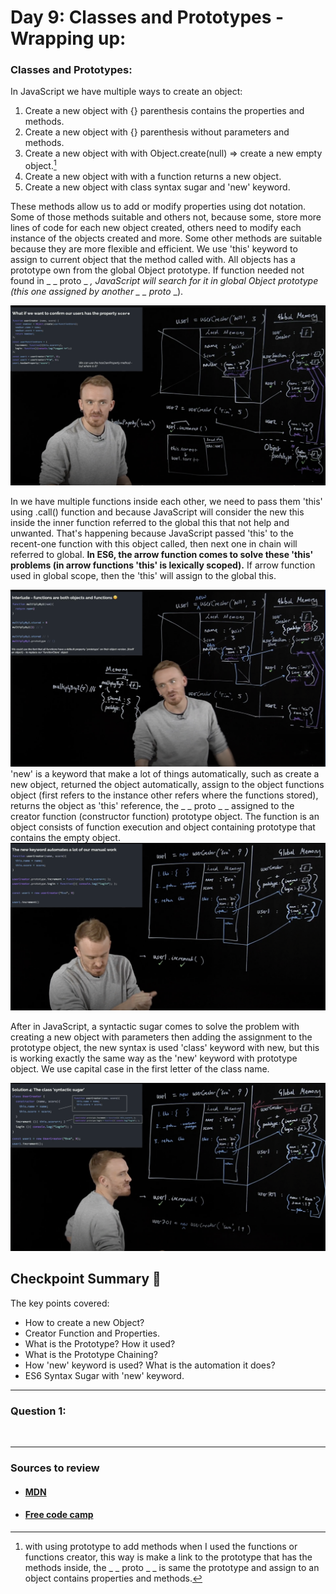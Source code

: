 
# Day 9: Classes and Prototypes - Wrapping up:

### Classes and Prototypes:

In JavaScript we have multiple ways to create an object:
1. Create a new object with {} parenthesis contains the properties and methods.
2. Create a new object with {} parenthesis without parameters and methods.
3. Create a new object with with Object.create(null) => create a new empty object.[^1]
4. Create a new object with with a function returns a new object.
5. Create a new object with class syntax sugar and 'new' keyword.

[^1]: with using prototype to add methods when I used the functions or functions creator, this way is make a link to the prototype that has the methods inside, the _ _ proto _ _ is same the prototype and assign to an object contains properties and methods.

These methods allow us to add or modify properties using dot notation. Some of those methods suitable and others not, because some, store more lines of code for each new object created, others need to modify each instance of the objects created and more. Some other methods are suitable because they are more flexible and efficient. We use 'this' keyword to assign to current object that the method called with.
All objects has a prototype own from the global Object prototype. If function needed not found in _ _ proto _ _, JavaScript will search for it in global Object prototype (this one assigned by another _ _ proto_ _).

![Objects & Prototype Chain](./visualData/prototypeChain.png)

In we have multiple functions inside each other, we need to pass them 'this' using .call() function and because JavaScript will consider the new this inside the inner function referred to the global this that not help and unwanted. That's happening because JavaScript passed 'this' to the recent-one function with this object called, then next one in chain will referred to global. **In ES6, the arrow function comes to solve these 'this' problems (in arrow functions 'this' is lexically scoped).** If arrow function used in global scope, then the 'this' will assign to the global this.

![How the 'new' Keyword Word](./visualData/newKeywordWork.png)
'new' is a keyword that make a lot of things automatically, such as create a new object, returned the object automatically, assign to the object functions object (first refers to the instance other refers where the functions stored), returns the object as 'this' reference, the _ _ proto _ _ assigned to the creator function (constructor function) prototype object.
The function is an object consists of function execution and object containing prototype that contains the empty object.
![How Exactly the 'new' Keyword Word](./visualData/newExactStepsWork.png)

After in JavaScript, a syntactic sugar comes to solve the problem with creating a new object with parameters then adding the assignment to the prototype object, the new syntax is used 'class' keyword with new, but this is working exactly the same way as the 'new' keyword with prototype object. We use capital case in the first letter of the class name.

![Class Keyword Word & Constructor Function With New Keyword](./visualData/classKeywordAndConstructer.png)

## Checkpoint Summary :vertical_traffic_light:

The key points covered:

- How to create a new Object?
- Creator Function and Properties.
- What is the Prototype? How it used?
- What is the Prototype Chaining?
- How 'new' keyword is used? What is the automation it does?
- ES6 Syntax Sugar with 'new' keyword.

---

### Question 1:

```javascript
    
```

---

### Sources to review
- #### [MDN](https://developer.mozilla.org/)
- #### [Free code camp](https://www.freecodecamp.org/)